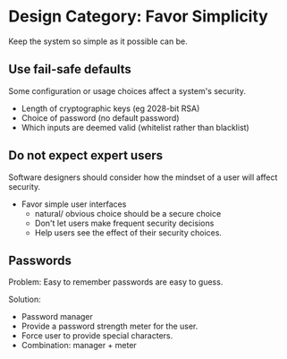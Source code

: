# Design Category: Favor Simplicity

Keep the system so simple as it possible can be.

## Use fail-safe defaults

Some configuration or usage choices affect a system's security.

* Length of cryptographic keys (eg 2028-bit RSA)
* Choice of password (no default password)
* Which inputs are deemed valid (whitelist rather than blacklist)

## Do not expect expert users

Software designers should consider how the mindset of a user will affect security.

* Favor simple  user interfaces
  * natural/ obvious choice should be a secure choice
  * Don't let users make frequent security decisions
  * Help users see the effect of their security choices.

## Passwords

Problem: Easy to remember passwords are easy to guess.

Solution:

* Password manager
* Provide a password strength meter for the user.
* Force user to provide special characters.
* Combination: manager + meter
